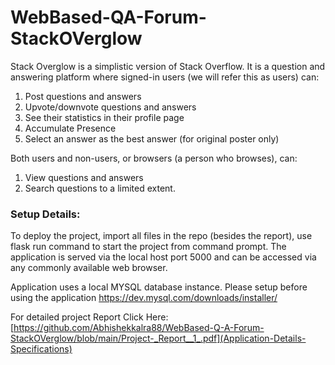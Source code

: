 # WebBased-QA-Forum-StackOVerglow

Stack Overglow is a simplistic version of Stack Overflow. It is a question and answering platform where signed-in users (we will refer this as users) can:
1. Post questions and answers
2. Upvote/downvote questions and answers
3. See their statistics in their profile page
4. Accumulate Presence
5. Select an answer as the best answer (for original poster only)

Both users and non-users, or browsers (a person who browses), can:
1. View questions and answers
2. Search questions to a limited extent.

### Setup Details: 

To deploy the project, import all files in the repo (besides the report), use
flask run command to start the project from command prompt. The application is served via the local
host port 5000 and can be accessed via any commonly available web browser.

Application uses a local MYSQL database instance. Please setup before using the application
https://dev.mysql.com/downloads/installer/

For detailed project Report Click Here: 
[https://github.com/Abhishekkalra88/WebBased-Q-A-Forum-StackOVerglow/blob/main/Project-_Report__1_.pdf](Application-Details-Specifications)
